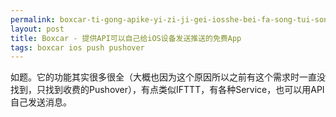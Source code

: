 ```yaml
---
permalink: boxcar-ti-gong-apike-yi-zi-ji-gei-iosshe-bei-fa-song-tui-song-de-mian-fei-app.html
layout: post
title: Boxcar - 提供API可以自己给iOS设备发送推送的免费App
tags: boxcar ios push pushover
---
```


如题。它的功能其实很多很全（大概也因为这个原因所以之前有这个需求时一直没找到，只找到收费的Pushover），有点类似IFTTT，有各种Service，也可以用API自己发送消息。

